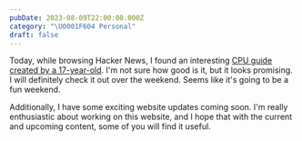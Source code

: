 ```yaml
---
pubDate: 2023-08-09T22:00:00.000Z
category: "\U0001F604 Personal"
draft: false
---
```


Today, while browsing Hacker News, I found an interesting [CPU guide created by a 17-year-old](https://github.com/hackclub/putting-the-you-in-cpu). I'm not sure how good is it, but it looks promising. I will definitely check it out over the weekend. Seems like it's going to be a fun weekend.

Additionally, I have some exciting website updates coming soon. I'm really enthusiastic about working on this website, and I hope that with the current and upcoming content, some of you will find it useful.
